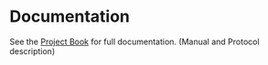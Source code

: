 # Documentation

See the [Project Book](https://github.com/IthamarBaron/3DAmongUSClient/tree/main/Project%20Book) for full documentation.
(Manual and Protocol description) 


